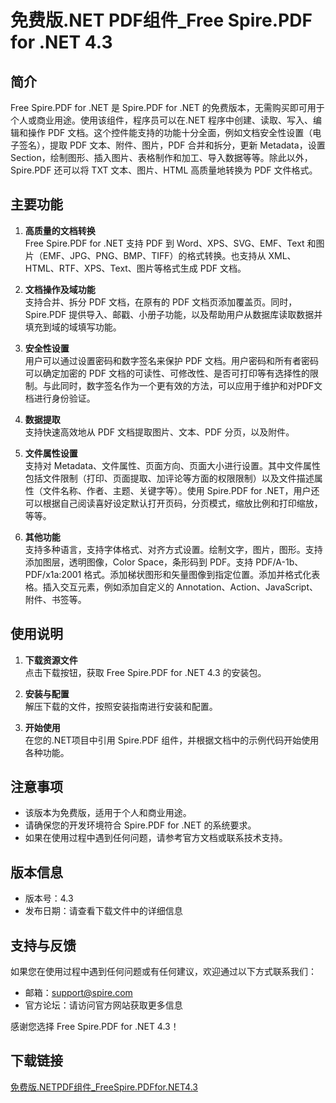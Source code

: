 # 免费版.NET PDF组件_Free Spire.PDF for .NET 4.3

## 简介

Free Spire.PDF for .NET 是 Spire.PDF for .NET 的免费版本，无需购买即可用于个人或商业用途。使用该组件，程序员可以在.NET 程序中创建、读取、写入、编辑和操作 PDF 文档。这个控件能支持的功能十分全面，例如文档安全性设置（电子签名），提取 PDF 文本、附件、图片，PDF 合并和拆分，更新 Metadata，设置 Section，绘制图形、插入图片、表格制作和加工、导入数据等等。除此以外，Spire.PDF 还可以将 TXT 文本、图片、HTML 高质量地转换为 PDF 文件格式。

## 主要功能

1. **高质量的文档转换**  
   Free Spire.PDF for .NET 支持 PDF 到 Word、XPS、SVG、EMF、Text 和图片（EMF、JPG、PNG、BMP、TIFF）的格式转换。也支持从 XML、HTML、RTF、XPS、Text、图片等格式生成 PDF 文档。

2. **文档操作及域功能**  
   支持合并、拆分 PDF 文档，在原有的 PDF 文档页添加覆盖页。同时，Spire.PDF 提供导入、邮戳、小册子功能，以及帮助用户从数据库读取数据并填充到域的域填写功能。

3. **安全性设置**  
   用户可以通过设置密码和数字签名来保护 PDF 文档。用户密码和所有者密码可以确定加密的 PDF 文档的可读性、可修改性、是否可打印等有选择性的限制。与此同时，数字签名作为一个更有效的方法，可以应用于维护和对PDF文档进行身份验证。

4. **数据提取**  
   支持快速高效地从 PDF 文档提取图片、文本、PDF 分页，以及附件。

5. **文件属性设置**  
   支持对 Metadata、文件属性、页面方向、页面大小进行设置。其中文件属性包括文件限制（打印、页面提取、加评论等方面的权限限制）以及文件描述属性（文件名称、作者、主题、关键字等）。使用 Spire.PDF for .NET，用户还可以根据自己阅读喜好设定默认打开页码，分页模式，缩放比例和打印缩放，等等。

6. **其他功能**  
   支持多种语言，支持字体格式、对齐方式设置。绘制文字，图片，图形。支持添加图层，透明图像，Color Space，条形码到 PDF。支持 PDF/A-1b、PDF/x1a:2001 格式。添加梯状图形和矢量图像到指定位置。添加并格式化表格。插入交互元素，例如添加自定义的 Annotation、Action、JavaScript、附件、书签等。

## 使用说明

1. **下载资源文件**  
   点击下载按钮，获取 Free Spire.PDF for .NET 4.3 的安装包。

2. **安装与配置**  
   解压下载的文件，按照安装指南进行安装和配置。

3. **开始使用**  
   在您的.NET项目中引用 Spire.PDF 组件，并根据文档中的示例代码开始使用各种功能。

## 注意事项

- 该版本为免费版，适用于个人和商业用途。
- 请确保您的开发环境符合 Spire.PDF for .NET 的系统要求。
- 如果在使用过程中遇到任何问题，请参考官方文档或联系技术支持。

## 版本信息

- 版本号：4.3
- 发布日期：请查看下载文件中的详细信息

## 支持与反馈

如果您在使用过程中遇到任何问题或有任何建议，欢迎通过以下方式联系我们：

- 邮箱：support@spire.com
- 官方论坛：请访问官方网站获取更多信息

感谢您选择 Free Spire.PDF for .NET 4.3！

## 下载链接

[免费版.NETPDF组件_FreeSpire.PDFfor.NET4.3](https://pan.quark.cn/s/81937f7e090a)
